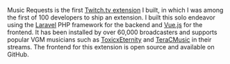 Music Requests is the first [Twitch.tv extension](https://www.twitch.tv/p/en/extensions/) I built, in which I was among the first of 100 developers to ship an extension. I built this solo endeavor using the [Laravel](https://laravel.com) PHP framework for the backend and [Vue.js](https://vuejs.org) for the frontend. It has been installed by over 60,000 broadcasters and supports popular VGM musicians such as [ToxicxEternity](https://twitch.tv/toxicxeternity) and [TeraCMusic](https://twitch.tv/teracmusic) in their streams. The frontend for this extension is open source and available on GitHub.
